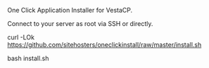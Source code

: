 One Click Application Installer for VestaCP.



Connect to your server as root via SSH or directly.



curl -LOk https://github.com/sitehosters/oneclickinstall/raw/master/install.sh



bash install.sh
